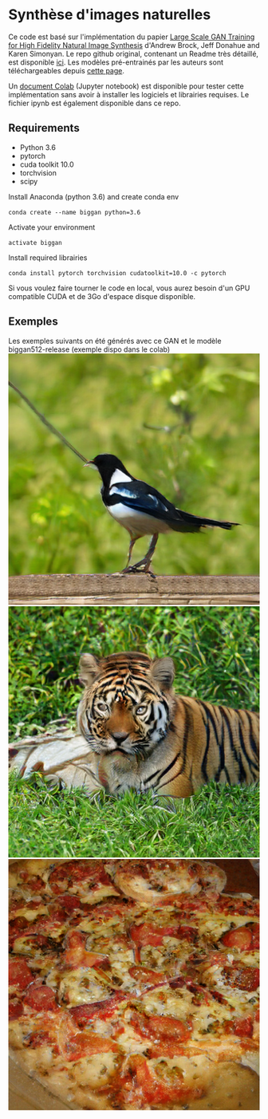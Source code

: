 # Synthèse d'images naturelles

Ce code est basé sur l'implémentation du papier [Large Scale GAN Training for High Fidelity Natural Image Synthesis](https://arxiv.org/abs/1809.11096) d'Andrew Brock, Jeff Donahue and Karen Simonyan.
Le repo github original, contenant un Readme très détaillé, est disponible [ici](https://github.com/ivclab/BigGAN-Generator-Pretrained-Pytorch). Les modèles pré-entrainés par les auteurs sont téléchargeables depuis [cette page](https://github.com/ivclab/BigGAN-Generator-Pretrained-Pytorch/releases/latest).

Un [document Colab](https://colab.research.google.com/drive/1B4e2Yxq6JtRrNDn7spUmIWNRnY6EmQYL) (Jupyter notebook) est disponible pour tester cette implémentation sans avoir à installer les logiciels et librairies requises. Le fichier ipynb est également disponible dans ce repo.

## Requirements
- Python 3.6 
- pytorch
- cuda toolkit 10.0
- torchvision
- scipy 

Install Anaconda (python 3.6) and create conda env
```shell
conda create --name biggan python=3.6
```
Activate your environment
```shell
activate biggan
```
Install required librairies
```shell
conda install pytorch torchvision cudatoolkit=10.0 -c pytorch
```

Si vous voulez faire tourner le code en local, vous aurez besoin d'un GPU compatible CUDA et de 3Go d'espace disque disponible.

## Exemples
Les exemples suivants on été générés avec ce GAN et le modèle biggan512-release (exemple dispo dans le colab)
![magpie](example_images/class_18.png)
![tiger](example_images/class_292.png)
![pizza](example_images/class_963.png)
